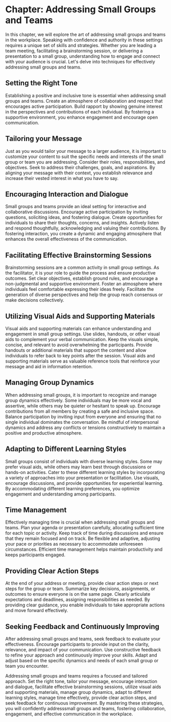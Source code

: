 Chapter: Addressing Small Groups and Teams
==========================================

In this chapter, we will explore the art of addressing small groups and teams in the workplace. Speaking with confidence and authority in these settings requires a unique set of skills and strategies. Whether you are leading a team meeting, facilitating a brainstorming session, or delivering a presentation to a small group, understanding how to engage and connect with your audience is crucial. Let's delve into techniques for effectively addressing small groups and teams.

Setting the Right Tone
----------------------

Establishing a positive and inclusive tone is essential when addressing small groups and teams. Create an atmosphere of collaboration and respect that encourages active participation. Build rapport by showing genuine interest in the perspectives and contributions of each individual. By fostering a supportive environment, you enhance engagement and encourage open communication.

Tailoring your Message
----------------------

Just as you would tailor your message to a larger audience, it is important to customize your content to suit the specific needs and interests of the small group or team you are addressing. Consider their roles, responsibilities, and objectives. Seek to address their challenges, goals, and aspirations. By aligning your message with their context, you establish relevance and increase their vested interest in what you have to say.

Encouraging Interaction and Dialogue
------------------------------------

Small groups and teams provide an ideal setting for interactive and collaborative discussions. Encourage active participation by inviting questions, soliciting ideas, and fostering dialogue. Create opportunities for individuals to share their thoughts, concerns, and insights. Actively listen and respond thoughtfully, acknowledging and valuing their contributions. By fostering interaction, you create a dynamic and engaging atmosphere that enhances the overall effectiveness of the communication.

Facilitating Effective Brainstorming Sessions
---------------------------------------------

Brainstorming sessions are a common activity in small group settings. As the facilitator, it is your role to guide the process and ensure productive outcomes. Set clear objectives, establish ground rules, and encourage a non-judgmental and supportive environment. Foster an atmosphere where individuals feel comfortable expressing their ideas freely. Facilitate the generation of diverse perspectives and help the group reach consensus or make decisions collectively.

Utilizing Visual Aids and Supporting Materials
----------------------------------------------

Visual aids and supporting materials can enhance understanding and engagement in small group settings. Use slides, handouts, or other visual aids to complement your verbal communication. Keep the visuals simple, concise, and relevant to avoid overwhelming the participants. Provide handouts or additional materials that support the content and allow individuals to refer back to key points after the session. Visual aids and supporting materials serve as valuable reference tools that reinforce your message and aid in information retention.

Managing Group Dynamics
-----------------------

When addressing small groups, it is important to recognize and manage group dynamics effectively. Some individuals may be more vocal and assertive, while others may be quieter or hesitant to speak up. Encourage contributions from all members by creating a safe and inclusive space. Balance participation by inviting input from everyone and ensuring that no single individual dominates the conversation. Be mindful of interpersonal dynamics and address any conflicts or tensions constructively to maintain a positive and productive atmosphere.

Adapting to Different Learning Styles
-------------------------------------

Small groups consist of individuals with diverse learning styles. Some may prefer visual aids, while others may learn best through discussions or hands-on activities. Cater to these different learning styles by incorporating a variety of approaches into your presentation or facilitation. Use visuals, encourage discussions, and provide opportunities for experiential learning. By accommodating different learning preferences, you optimize engagement and understanding among participants.

Time Management
---------------

Effectively managing time is crucial when addressing small groups and teams. Plan your agenda or presentation carefully, allocating sufficient time for each topic or activity. Keep track of time during discussions and ensure that they remain focused and on track. Be flexible and adaptive, adjusting your pace or priorities as necessary to accommodate unforeseen circumstances. Efficient time management helps maintain productivity and keeps participants engaged.

Providing Clear Action Steps
----------------------------

At the end of your address or meeting, provide clear action steps or next steps for the group or team. Summarize key decisions, assignments, or outcomes to ensure everyone is on the same page. Clearly articulate expectations and deadlines, assigning responsibilities as needed. By providing clear guidance, you enable individuals to take appropriate actions and move forward effectively.

Seeking Feedback and Continuously Improving
-------------------------------------------

After addressing small groups and teams, seek feedback to evaluate your effectiveness. Encourage participants to provide input on the clarity, relevance, and impact of your communication. Use constructive feedback to refine your approach and continuously improve your skills. Adapt and adjust based on the specific dynamics and needs of each small group or team you encounter.

Addressing small groups and teams requires a focused and tailored approach. Set the right tone, tailor your message, encourage interaction and dialogue, facilitate effective brainstorming sessions, utilize visual aids and supporting materials, manage group dynamics, adapt to different learning styles, manage time effectively, provide clear action steps, and seek feedback for continuous improvement. By mastering these strategies, you will confidently addresssmall groups and teams, fostering collaboration, engagement, and effective communication in the workplace.
